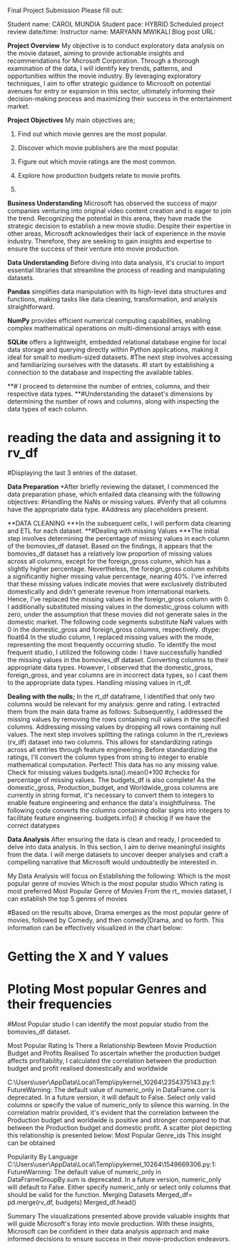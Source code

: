 Final Project Submission
Please fill out:

Student name: CAROL MUNDIA
Student pace: HYBRID
Scheduled project review date/time:
Instructor name: MARYANN MWIKALI
Blog post URL:

**Project Overview**
My objective is to conduct exploratory data analysis on the movie dataset, aiming to provide actionable insights and recommendations for Microsoft Corporation. Through a thorough examination of the data, I will identify key trends, patterns, and opportunities within the movie industry. By leveraging exploratory techniques, I aim to offer strategic guidance to Microsoft on potential avenues for entry or expansion in this sector, ultimately informing their decision-making process and maximizing their success in the entertainment market.


**Project Objectives**
My main objectives are;
1. Find out which movie genres are the most popular.
2. Discover which movie publishers are the most popular.
3. Figure out which movie ratings are the most common.
4. Explore how production budgets relate to movie profits.

5. 
**Business Understanding**
Microsoft has observed the success of major companies venturing into original video content creation and is eager to join the trend. Recognizing the potential in this arena, they have made the strategic decision to establish a new movie studio. Despite their expertise in other areas, Microsoft acknowledges their lack of experience in the movie industry. Therefore, they are seeking to gain insights and expertise to ensure the success of their venture into movie production.


**Data Understanding**
Before diving into data analysis, it's crucial to import essential libraries that streamline the process of reading and manipulating datasets. 

**Pandas** simplifies data manipulation with its high-level data structures and functions, making tasks like data cleaning, transformation, and analysis straightforward. 

**NumPy** provides efficient numerical computing capabilities, enabling complex mathematical operations on multi-dimensional arrays with ease.

**SQLite** offers a lightweight, embedded relational database engine for local data storage and querying directly within Python applications, making it ideal for small to medium-sized datasets. 
#The next step involves accessing and familiarizing ourselves with the datasets.
#I start by establishing a connection to the database and inspecting the available tables.


**# I proceed to determine the number of entries, columns, and their respective data types.
**#Understanding the dataset's dimensions by determining the number of rows and columns, along with inspecting the data types of each column.
# reading the data and assigning it to rv_df
#Displaying the last 3 entries of the dataset.


**Data Preparation**
*After briefly reviewing the dataset, I commenced the data preparation phase, which entailed data cleansing with the following objectives:
#Handling the NaNs or missing values.
#Verify that all columns have the appropriate data type.
#Address any placeholders present.


**DATA CLEANING
***In the subsequent cells, I will perform data cleaning and ETL for each dataset.
**#Dealing with missing Values
***The initial step involves determining the percentage of missing values in each column of the bomovies_df dataset.
Based on the findings, it appears that the bomovies_df dataset has a relatively low proportion of missing values across all columns, except for the foreign_gross column, which has a slightly higher percentage.
Nevertheless, the foreign_gross column exhibits a significantly higher missing value percentage, nearing 40%. I've inferred that these missing values indicate movies that were exclusively distributed domestically and didn't generate revenue from international markets. Hence, I've replaced the missing values in the foreign_gross column with 0.
I additionally substituted missing values in the domestic_gross column with zero, under the assumption that these movies did not generate sales in the domestic market.
The following code segments substitute NaN values with 0 in the domestic_gross and foreign_gross columns, respectively.
dtype: float64
In the studio column, I replaced missing values with the mode, representing the most frequently occurring studio.
To identify the most frequent studio, I utilized the following code:
I have successfully handled the missing values in the bomovies_df dataset.
Converting columns to their appropriate data types.
However, I observed that the domestic_gross, foreign_gross, and year columns are in incorrect data types, so I cast them to the appropriate data types.
Handling missing values in rt_df.

**Dealing with the nulls;**
In the rt_df dataframe, I identified that only two columns would be relevant for my analysis: genre and rating. I extracted them from the main data frame as follows:
Subsequently, I addressed the missing values by removing the rows containing null values in the specified columns.
Addressing missing values by dropping all rows containing null values.
The next step involves splitting the ratings column in the rt_reviews (rv_df) dataset into two columns. This allows for standardizing ratings across all entries through feature engineering.
Before standardizing the ratings, I'll convert the column types from string to integer to enable mathematical computation.
Perfect! This data has no any missing value.
Check for missing values
budgets.isna().mean()*100  #checks for percentage of missing values. 
The budgets_df is also complete!
As the domestic_gross, Production_budget, and Worldwide_gross columns are currently in string format, it's necessary to convert them to integers to enable feature engineering and enhance the data's insightfulness.
The following code converts the columns containing dollar signs into integers to facilitate feature engineering.
budgets.info()  # checkig if  we have the correct datatypes


**Data Analysis**
After ensuring the data is clean and ready, I proceeded to delve into data analysis. In this section, I aim to derive meaningful insights from the data. I will merge datasets to uncover deeper analyses and craft a compelling narrative that Microsoft would undoubtedly be interested in.

My Data Analysis will focus on Establishing the following:
Which is the most popular genre of movies
Which is the most popular studio
Which rating is most preferred
Most Popular Genre of Movies
From the rt_ movies dataset, I can establish the top 5 genres of movies

#Based on the results above, Drama emerges as the most popular genre of movies, followed by Comedy, and then comedy|Drama, and so forth. This information can be effectively visualized in the chart below:
# Getting the X and Y  values 
# Ploting  Most popular  Genres and their frequencies
#Most Popular studio
I can identify the most popular studio from the bomovies_df dataset.

Most Popular Rating
Is There a Relationship Bewteen Movie Production Budget and Profits Realised
To ascertain whether the production budget affects profitability, I calculated the correlation between the production budget and profit realised domestically and worldwide

C:\Users\user\AppData\Local\Temp\ipykernel_10264\2354375143.py:1: FutureWarning: The default value of numeric_only in DataFrame.corr is deprecated. In a future version, it will default to False. Select only valid columns or specify the value of numeric_only to silence this warning.
 In the correlation matrix provided, it's evident that the correlation between the Production budget and worldwide is positive and stronger compared to that between the Production budget and domestic profit. A scatter plot depicting this relationship is presented below:
Most Popular Genre_ids
This insight can be obtained

Popularity By Language
C:\Users\user\AppData\Local\Temp\ipykernel_10264\1549669306.py:1: FutureWarning: The default value of numeric_only in DataFrameGroupBy.sum is deprecated. In a future version, numeric_only will default to False. Either specify numeric_only or select only columns that should be valid for the function.
Merging Datasets
Merged_df= pd.merge(rv_df, budgets)
Merged_df.head()

Summary
The visualizations presented above provide valuable insights that will guide Microsoft's foray into movie production. With these insights, Microsoft can be confident in their data analysis approach and make informed decisions to ensure success in their movie-production endeavors.
